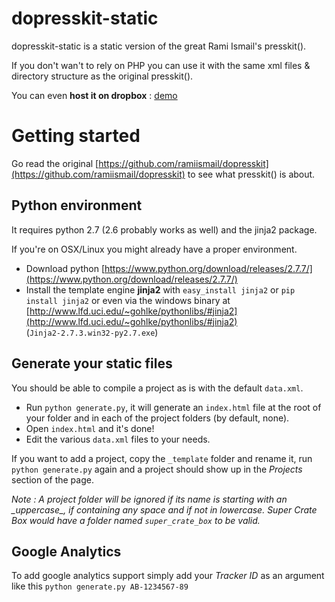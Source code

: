 dopresskit-static
=================

dopresskit-static is a static version of the great Rami Ismail's presskit().

If you don't wan't to rely on PHP you can use it with the same xml files & directory structure as the original presskit().

You can even **host it on dropbox** : [demo](https://dl.dropboxusercontent.com/u/8211966/presskit-static/index.html)

# Getting started
Go read the original [https://github.com/ramiismail/dopresskit](https://github.com/ramiismail/dopresskit) to see what presskit() is about.

## Python environment
It requires python 2.7 (2.6 probably works as well) and the jinja2 package.

If you're on OSX/Linux you might already have a proper environment.

* Download python [https://www.python.org/download/releases/2.7.7/](https://www.python.org/download/releases/2.7.7/)
* Install the template engine **jinja2** with `easy_install jinja2` or `pip install jinja2` or even via the windows binary at [http://www.lfd.uci.edu/~gohlke/pythonlibs/#jinja2](http://www.lfd.uci.edu/~gohlke/pythonlibs/#jinja2) (`Jinja2‑2.7.3.win32‑py2.7.exe`)

## Generate your static files
You should be able to compile a project as is with the default `data.xml`.

* Run `python generate.py`, it will generate an `index.html` file at the root of your folder and in each of the project folders (by default, none).
* Open `index.html` and it's done!
* Edit the various `data.xml` files to your needs.

If you want to add a project, copy the `_template` folder and rename it, run `python generate.py` again and a project should show up in the *Projects* section of the page.

*Note : A project folder will be ignored if its name is starting with an \_uppercase_, if containing any space and if not in lowercase. *Super Crate Box* would have a folder named `super_crate_box` to be valid.*

## Google Analytics
To add google analytics support simply add your *Tracker ID* as an argument like this `python generate.py AB-1234567-89`
